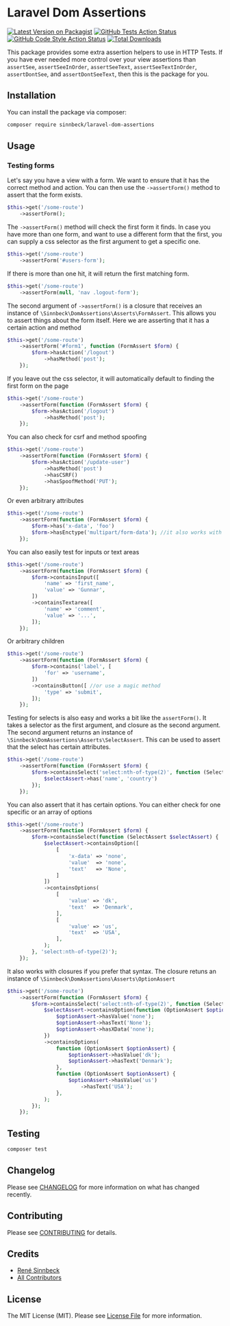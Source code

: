 # Laravel Dom Assertions

[![Latest Version on Packagist](https://img.shields.io/packagist/v/sinnbeck/laravel-dom-assertions.svg?style=flat-square)](https://packagist.org/packages/sinnbeck/laravel-dom-assertions)
[![GitHub Tests Action Status](https://img.shields.io/github/workflow/status/sinnbeck/laravel-dom-assertions/run-tests?label=tests)](https://github.com/sinnbeck/laravel-dom-assertions/actions?query=workflow%3Arun-tests+branch%3Amain)
[![GitHub Code Style Action Status](https://img.shields.io/github/workflow/status/sinnbeck/laravel-dom-assertions/Fix%20PHP%20code%20style%20issues?label=code%20style)](https://github.com/sinnbeck/laravel-dom-assertions/actions?query=workflow%3A"Fix+PHP+code+style+issues"+branch%3Amain)
[![Total Downloads](https://img.shields.io/packagist/dt/sinnbeck/laravel-dom-assertions.svg?style=flat-square)](https://packagist.org/packages/sinnbeck/laravel-dom-assertions)

This package provides some extra assertion helpers to use in HTTP Tests. If you have ever needed more control over your view assertions than `assertSee`, `assertSeeInOrder`, `assertSeeText`, `assertSeeTextInOrder`, `assertDontSee`, and `assertDontSeeText`, then this is the package for you.

## Installation

You can install the package via composer:

```bash
composer require sinnbeck/laravel-dom-assertions
```

## Usage

### Testing forms
Let's say you have a view with a form. We want to ensure that it has the correct method and action. You can then use the `->assertForm()` method to assert that the form exists.
```php
$this->get('/some-route')
    ->assertForm();
```
The `->assertForm()` method will check the first form it finds. In case you have more than one form, and want to use a different form that the first, you can supply a css selector as the first argument to get a specific one.
```php
$this->get('/some-route')
    ->assertForm('#users-form');
```
If there is more than one hit, it will return the first matching form.
```php
$this->get('/some-route')
    ->assertForm(null, 'nav .logout-form');
```
The second argument of `->assertForm()` is a closure that receives an instance of `\Sinnbeck\DomAssertions\Asserts\FormAssert`. This allows you to assert things about the form itself. Here we are asserting that it has a certain action and method
```php
$this->get('/some-route')
    ->assertForm('#form1', function (FormAssert $form) {
        $form->hasAction('/logout')
            ->hasMethod('post');
    });
```
If you leave out the css selector, it will automatically default to finding the first form on the page
```php
$this->get('/some-route')
    ->assertForm(function (FormAssert $form) {
        $form->hasAction('/logout')
            ->hasMethod('post');
    });
```

You can also check for csrf and method spoofing
```php
$this->get('/some-route')
    ->assertForm(function (FormAssert $form) {
        $form->hasAction('/update-user')
            ->hasMethod('post')
            ->hasCSRF()
            ->hasSpoofMethod('PUT');
    });
```
Or even arbitrary attributes
```php
$this->get('/some-route')
    ->assertForm(function (FormAssert $form) {
        $form->has('x-data', 'foo')
        $form->hasEnctype('multipart/form-data'); //it also works with magic methods
    });
```

You can also easily test for inputs or text areas 
```php
$this->get('/some-route')
    ->assertForm(function (FormAssert $form) {
        $form->containsInput([
            'name' => 'first_name',
            'value' => 'Gunnar',
        ])
        ->containsTextarea([
            'name' => 'comment',
            'value' => '...',
        ]);
    });
```
Or arbitrary children
```php
$this->get('/some-route')
    ->assertForm(function (FormAssert $form) {
        $form->contains('label', [
            'for' => 'username',
        ])
        ->containsButton([ //or use a magic method
            'type' => 'submit',
        ]);
    });
```
Testing for selects is also easy and works a bit like the `assertForm()`. It takes a selector as the first argument, and closure as the second argument. The second argument returns an instance of `\Sinnbeck\DomAssertions\Asserts\SelectAssert`. This can be used to assert that the select has certain attributes.
```php
$this->get('/some-route')
    ->assertForm(function (FormAssert $form) {
        $form->containsSelect('select:nth-of-type(2)', function (SelectAssert $selectAssert) {
            $selectAssert->has('name', 'country')
        });
    });
```
You can also assert that it has certain options. You can either check for one specific or an array of options
```php
$this->get('/some-route')
    ->assertForm(function (FormAssert $form) {
        $form->containsSelect(function (SelectAssert $selectAssert) {
            $selectAssert->containsOption([
                [
                    'x-data' => 'none',
                    'value'  => 'none',
                    'text'   => 'None',
                ]
            ])
            ->containsOptions(
                [
                    'value' => 'dk',
                    'text'  => 'Denmark',
                ],
                [
                    'value' => 'us',
                    'text'  => 'USA',
                ],
            );
        }, 'select:nth-of-type(2)');
    });
```
It also works with closures if you prefer that syntax. The closure retuns an instance of `\Sinnbeck\DomAssertions\Asserts\OptionAssert`
```php
$this->get('/some-route')
    ->assertForm(function (FormAssert $form) {
        $form->containsSelect('select:nth-of-type(2)', function (SelectAssert $selectAssert) {
            $selectAssert->containsOption(function (OptionAssert $optionAssert) {
                $optionAssert->hasValue('none');
                $optionAssert->hasText('None');
                $optionAssert->hasXData('none');
            })
            ->containsOptions(
                function (OptionAssert $optionAssert) {
                    $optionAssert->hasValue('dk');
                    $optionAssert->hasText('Denmark');
                },
                function (OptionAssert $optionAssert) {
                    $optionAssert->hasValue('us')
                        ->hasText('USA');
                },
            );
        });
    });
```
## Testing

```bash
composer test
```

## Changelog

Please see [CHANGELOG](CHANGELOG.md) for more information on what has changed recently.

## Contributing

Please see [CONTRIBUTING](CONTRIBUTING.md) for details.

## Credits

- [René Sinnbeck](https://github.com/sinnbeck)
- [All Contributors](../../contributors)

## License

The MIT License (MIT). Please see [License File](LICENSE.md) for more information.